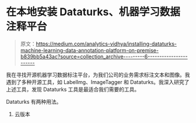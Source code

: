 # 在本地安装 Dataturks、机器学习数据注释平台

> 原文：<https://medium.com/analytics-vidhya/installing-dataturks-machine-learning-data-annotation-platform-on-premise-b839bb5a43ac?source=collection_archive---------6----------------------->

我在寻找开源机器学习数据标注平台，为我们公司的业务需求标注文本和图像。我遇到了多种开源工具，如 LabelImg、ImageTagger 和 Dataturks。我深入研究了上述工具，发现 Dataturks 工具是最适合我们需要的工具。

Dataturks 有两种用法。

1.  云版本